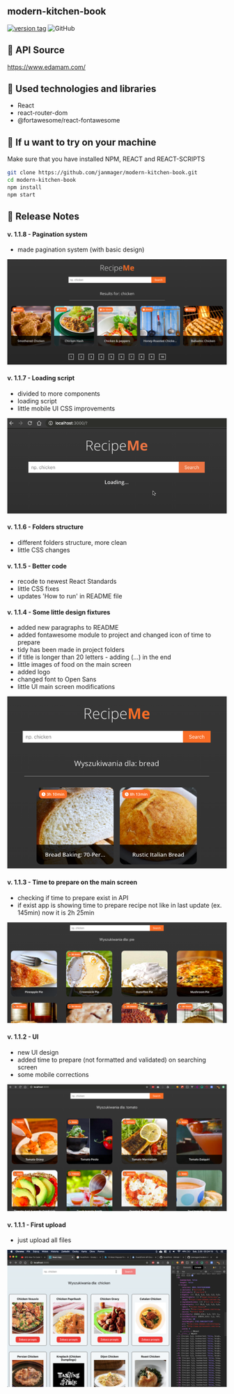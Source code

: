 ## modern-kitchen-book

[![version tag](https://img.shields.io/badge/version-1.1.8-brightgreen.svg)](https://github.com/janmager/modern-kitchen-book)
![GitHub](https://img.shields.io/github/license/janmager/modern-kitchen-book)

## 🍲 API Source

https://www.edamam.com/

## 🍫 Used technologies and libraries

- React
- react-router-dom
- @fortawesome/react-fontawesome

## 🍰 If u want to try on your machine

Make sure that you have installed NPM, REACT and REACT-SCRIPTS

```sh
git clone https://github.com/janmager/modern-kitchen-book.git
cd modern-kitchen-book
npm install
npm start
```

## 🥪 Release Notes

#### v. 1.1.8 - Pagination system

- made pagination system (with basic design)

![v1.1.8](https://raw.githubusercontent.com/janmager/modern-kitchen-book/master/img/v1-8.png)


#### v. 1.1.7 - Loading script

- divided to more components
- loading script
- little mobile UI CSS improvements

![v1.1.7](https://raw.githubusercontent.com/janmager/modern-kitchen-book/master/img/v1-7.png)


#### v. 1.1.6 - Folders structure

- different folders structure, more clean
- little CSS changes

#### v. 1.1.5 - Better code

- recode to newest React Standards
- little CSS fixes
- updates 'How to run' in README file

#### v. 1.1.4 - Some little design fixtures

- added new paragraphs to README
- added fontawesome module to project and changed icon of time to prepare
- tidy has been made in project folders
- if title is longer than 20 letters - adding (...) in the end
- little images of food on the main screen
- added logo
- changed font to Open Sans
- little UI main screen modifications

![v1.1.4](https://raw.githubusercontent.com/janmager/modern-kitchen-book/master/img/v1-4.png)

#### v. 1.1.3 - Time to prepare on the main screen

- checking if time to prepare exist in API
- if exist app is showing time to prepare recipe not like in last update (ex. 145min) now it is 2h 25min

![v1.1.3](https://raw.githubusercontent.com/janmager/modern-kitchen-book/master/img/v1-3.png)

#### v. 1.1.2 - UI

- new UI design
- added time to prepare (not formatted and validated) on searching screen
- some mobile corrections

![v1.1.2](https://raw.githubusercontent.com/janmager/modern-kitchen-book/master/img/v1-2.png)

#### v. 1.1.1 - First upload

- just upload all files

![v1.1.1](https://raw.githubusercontent.com/janmager/modern-kitchen-book/master/img/v1-1.png)
